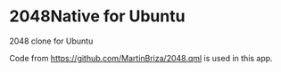 2048Native for Ubuntu
======

2048 clone for Ubuntu

Code from https://github.com/MartinBriza/2048.qml is used in this app.
